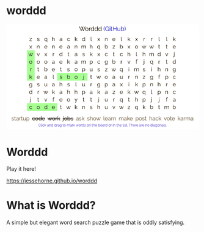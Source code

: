 worddd
======

![screenshot](screenshot.png)

# Worddd

Play it here!

https://jessehorne.github.io/worddd

# What is Worddd?

A simple but elegant word search puzzle game that is oddly satisfying.
